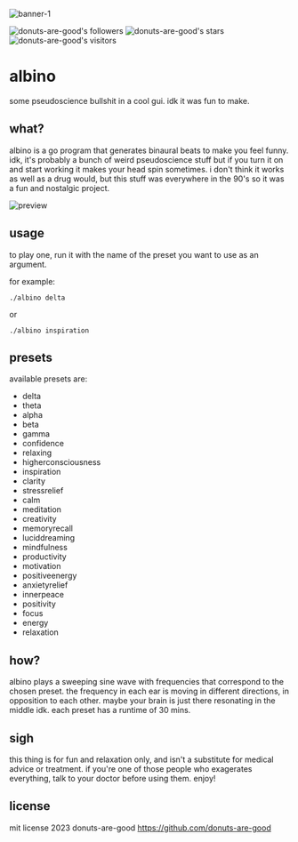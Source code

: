 ![banner-1](https://user-images.githubusercontent.com/96031819/233849914-7ac4e528-dd40-4e29-9803-7e9edd91a63c.png)

![donuts-are-good's followers](https://img.shields.io/github/followers/donuts-are-good?&color=555&style=for-the-badge&label=followers) ![donuts-are-good's stars](https://img.shields.io/github/stars/donuts-are-good?affiliations=OWNER%2CCOLLABORATOR&color=555&style=for-the-badge) ![donuts-are-good's visitors](https://komarev.com/ghpvc/?username=donuts-are-good&color=555555&style=for-the-badge&label=visitors)

# albino 

some pseudoscience bullshit in a cool gui. idk it was fun to make.


## what?

albino is a go program that generates binaural beats to make you feel funny. idk, it's probably a bunch of weird pseudoscience stuff but if you turn it on and start working it makes your head spin sometimes. i don't think it works as well as a drug would, but this stuff was everywhere in the 90's so it was a fun and nostalgic project.


![preview](https://user-images.githubusercontent.com/96031819/233870018-1f9a4f85-cde8-4fc3-9b21-733b986610ff.png)
## usage

to play one, run it with the name of the preset you want to use as an argument. 

for example:

```
./albino delta
```

or 

```
./albino inspiration
```

## presets

available presets are:

-  delta
-  theta
-  alpha
-  beta
-  gamma
-  confidence
-  relaxing
-  higherconsciousness
-  inspiration
-  clarity
-  stressrelief
-  calm
-  meditation
-  creativity
-  memoryrecall
-  luciddreaming
-  mindfulness
-  productivity
-  motivation
-  positiveenergy
-  anxietyrelief
-  innerpeace
-  positivity
-  focus
-  energy
-  relaxation

## how?

albino plays a sweeping sine wave with frequencies that correspond to the chosen preset. the frequency in each ear is moving in different directions, in opposition to each other. maybe your brain is just there resonating in the middle idk. each preset has a runtime of 30 mins.

## sigh

this thing is for fun and relaxation only, and isn't a substitute for medical advice or treatment. if you're one of those people who exagerates everything, talk to your doctor before using them. enjoy!


## license
mit license 2023 donuts-are-good https://github.com/donuts-are-good
